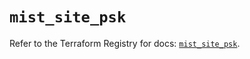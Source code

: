 # `mist_site_psk`

Refer to the Terraform Registry for docs: [`mist_site_psk`](https://registry.terraform.io/providers/juniper/mist/0.6.0/docs/resources/site_psk).
